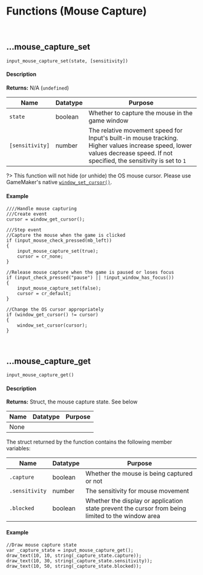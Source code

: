 # Functions (Mouse Capture)

&nbsp;

## …mouse_capture_set

`input_mouse_capture_set(state, [sensitivity])`

<!-- tabs:start -->

#### **Description**

**Returns:** N/A (`undefined`)

|Name           |Datatype|Purpose                                                                                                                                                                    |
|---------------|--------|---------------------------------------------------------------------------------------------------------------------------------------------------------------------------|
|`state`        |boolean |Whether to capture the mouse in the game window                                                                                                                            |
|`[sensitivity]`|number  |The relative movement speed for Input's built-in mouse tracking. Higher values increase speed, lower values decrease speed. If not specified, the sensitivity is set to `1`|

?> This function will not hide (or unhide) the OS mouse cursor. Please use GameMaker's native [`window_set_cursor()`](https://manual.yoyogames.com/GameMaker_Language/GML_Reference/Cameras_And_Display/The_Game_Window/window_set_cursor.htm).

#### **Example**

```gml
////Handle mouse capturing
///Create event
cursor = window_get_cursor();

///Step event
//Capture the mouse when the game is clicked
if (input_mouse_check_pressed(mb_left))
{
	input_mouse_capture_set(true);
	cursor = cr_none;
}

//Release mouse capture when the game is paused or loses focus
if (input_check_pressed("pause") || !input_window_has_focus())
{
	input_mouse_capture_set(false);
	cursor = cr_default;
}

//Change the OS cursor appropriately
if (window_get_cursor() != cursor)
{
	window_set_cursor(cursor);
}
```

<!-- tabs:end -->

&nbsp;

## …mouse_capture_get

`input_mouse_capture_get()`

<!-- tabs:start -->

#### **Description**

**Returns:** Struct, the mouse capture state. See below

|Name|Datatype|Purpose|
|----|--------|-------|
|None|        |       |

The struct returned by the function contains the following member variables:

|Name          |Datatype|Purpose                                   |
|--------------|--------|------------------------------------------|
|`.capture`    |boolean |Whether the mouse is being captured or not|
|`.sensitivity`|number  |The sensitivity for mouse movement        |
|`.blocked`    |boolean |Whether the display or application state prevent the cursor from being limited to the window area|

#### **Example**

```gml
//Draw mouse capture state
var _capture_state = input_mouse_capture_get();
draw_text(10, 10, string(_capture_state.capture));
draw_text(10, 30, string(_capture_state.sensitivity));
draw_text(10, 50, string(_capture_state.blocked));
```

<!-- tabs:end -->
